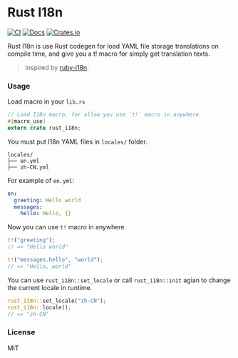 # Rust I18n

[![CI](https://github.com/longbridgeapp/rust-i18n/actions/workflows/ci.yml/badge.svg)](https://github.com/longbridgeapp/rust-i18n/actions/workflows/ci.yml) [![Docs](https://docs.rs/rust-i18n/badge.svg)](https://docs.rs/rust-i18n/) [![Crates.io](https://img.shields.io/crates/v/rust-i18n.svg)](https://crates.io/crates/rust-i18n)

Rust I18n is use Rust codegen for load YAML file storage translations on compile time, and give you a t! macro for simply get translation texts.

> Inspired by [ruby-i18n](https://github.com/ruby-i18n/i18n).

### Usage

Load macro in your `lib.rs`

```rs
// Load I18n macro, for allow you use `t!` macro in anywhere.
#[macro_use]
extern crate rust_i18n;
```

You must put I18n YAML files in `locales/` folder.

```
locales/
├── en.yml
├── zh-CN.yml
```

For example of `en.yml`:

```yml
en:
  greeting: Hello world
  messages:
    hello: Hello, {}
```

Now you can use `t!` macro in anywhere.

```rs
t!("greeting");
// => "Hello world"

t!("messages.hello", "world");
// => "Hello, world"
```

You can use `rust_i18n::set_locale` or call `rust_i18n::init` agian to change the current locale in runtime.

```rs
rust_i18n::set_locale("zh-CN");
rust_i18n::locale();
// => "zh-CN"
```

### License

MIT
